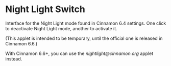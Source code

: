 
# Night Light Switch

Interface for the Night Light mode found in Cinnamon 6.4 settings. One click to deactivate Night Light mode, another to activate it.


(This applet is intended to be temporary, until the official one is released in Cinnamon 6.6.)

With Cinnamon 6.6+, you can use the _nightlight@cinnamon.org_ applet instead.